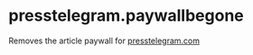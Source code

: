 # presstelegram.paywallbegone
Removes the article paywall for [presstelegram.com](presstelegram.com)
